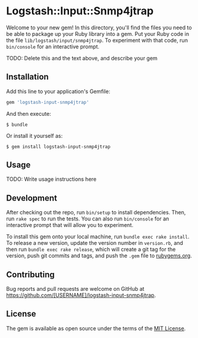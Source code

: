 # Logstash::Input::Snmp4jtrap

Welcome to your new gem! In this directory, you'll find the files you need to be able to package up your Ruby library into a gem. Put your Ruby code in the file `lib/logstash/input/snmp4jtrap`. To experiment with that code, run `bin/console` for an interactive prompt.

TODO: Delete this and the text above, and describe your gem

## Installation

Add this line to your application's Gemfile:

```ruby
gem 'logstash-input-snmp4jtrap'
```

And then execute:

    $ bundle

Or install it yourself as:

    $ gem install logstash-input-snmp4jtrap

## Usage

TODO: Write usage instructions here

## Development

After checking out the repo, run `bin/setup` to install dependencies. Then, run `rake spec` to run the tests. You can also run `bin/console` for an interactive prompt that will allow you to experiment.

To install this gem onto your local machine, run `bundle exec rake install`. To release a new version, update the version number in `version.rb`, and then run `bundle exec rake release`, which will create a git tag for the version, push git commits and tags, and push the `.gem` file to [rubygems.org](https://rubygems.org).

## Contributing

Bug reports and pull requests are welcome on GitHub at https://github.com/[USERNAME]/logstash-input-snmp4jtrap.


## License

The gem is available as open source under the terms of the [MIT License](http://opensource.org/licenses/MIT).

